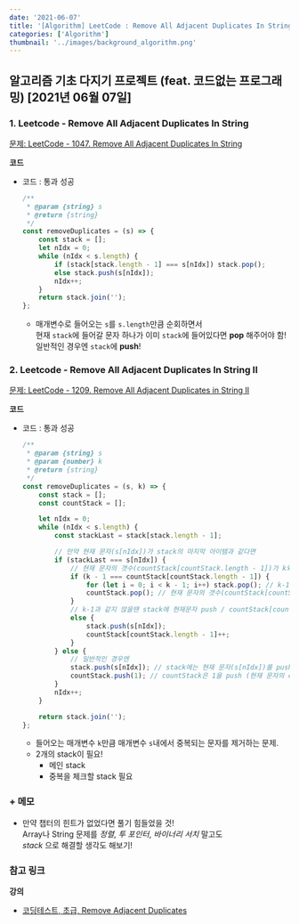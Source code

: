 ```yaml
---
date: '2021-06-07'
title: '[Algorithm] LeetCode : Remove All Adjacent Duplicates In String'
categories: ['Algorithm']
thumbnail: '../images/background_algorithm.png'
---
```


## 알고리즘 기초 다지기 프로젝트 (feat. 코드없는 프로그래밍) \[2021년 06월 07일\]

### **1.** Leetcode - Remove All Adjacent Duplicates In String

[문제: LeetCode - 1047. Remove All Adjacent Duplicates In String](https://leetcode.com/problems/remove-all-adjacent-duplicates-in-string/)

**코드**

-   코드 : 통과 성공

    ```js
    /**
     * @param {string} s
     * @return {string}
     */
    const removeDuplicates = (s) => {
        const stack = [];
        let nIdx = 0;
        while (nIdx < s.length) {
            if (stack[stack.length - 1] === s[nIdx]) stack.pop();
            else stack.push(s[nIdx]);
            nIdx++;
        }
        return stack.join('');
    };
    ```

    -   매개변수로 들어오는 `s`를 `s.length`만큼 순회하면서  
        현재 `stack`에 들어갈 문자 하나가 이미 `stack`에 들어있다면 **pop** 해주어야 함!  
        일반적인 경우엔 `stack`에 **push**!

### **2.** Leetcode - Remove All Adjacent Duplicates In String II

[문제: LeetCode - 1209. Remove All Adjacent Duplicates in String II](https://leetcode.com/problems/remove-all-adjacent-duplicates-in-string-ii/)

**코드**

-   코드 : 통과 성공

    ```js
    /**
     * @param {string} s
     * @param {number} k
     * @return {string}
     */
    const removeDuplicates = (s, k) => {
        const stack = [];
        const countStack = [];

        let nIdx = 0;
        while (nIdx < s.length) {
            const stackLast = stack[stack.length - 1];

            // 만약 현재 문자(s[nIdx])가 stack의 마지막 아이템과 같다면
            if (stackLast === s[nIdx]) {
                // 현재 문자의 갯수(countStack[countStack.length - 1])가 k와 같아지면 안되니까 k-1로 비교
                if (k - 1 === countStack[countStack.length - 1]) {
                    for (let i = 0; i < k - 1; i++) stack.pop(); // k-1 만큼 stack에서 pop
                    countStack.pop(); // 현재 문자의 갯수(countStack[countStack.length - 1])도 pop
                }
                // k-1과 같지 않을땐 stack에 현재문자 push / countStack[countStack.length - 1]은 ++
                else {
                    stack.push(s[nIdx]);
                    countStack[countStack.length - 1]++;
                }
            } else {
                // 일반적인 경우엔
                stack.push(s[nIdx]); // stack에는 현재 문자(s[nIdx])를 push
                countStack.push(1); // countStack은 1을 push (현재 문자의 count 초기화)
            }
            nIdx++;
        }

        return stack.join('');
    };
    ```

    -   들어오는 매개변수 `k`만큼 매개변수 `s`내에서 중복되는 문자를 제거하는 문제.
    -   2개의 stack이 필요!
        -   메인 stack
        -   중복을 체크할 stack 필요

### **+** 메모

-   만약 챕터의 힌트가 없었다면 풀기 힘들었을 것!  
    Array나 String 문제를 _정렬_, _투 포인터_, _바이너리 서치_ 말고도  
    _stack_ 으로 해결할 생각도 해보기!

### **참고 링크**

**강의**

-   [코딩테스트, 초급, Remove Adjacent Duplicates](https://youtu.be/EU7ISz76xjw)
